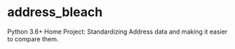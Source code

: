 # address_bleach
Python 3.6+ Home Project: Standardizing Address data and making it easier to compare them.
